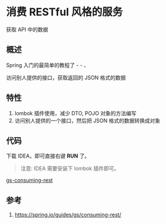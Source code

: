 # 消费 RESTful 风格的服务
获取 API 中的数据

## 概述
Spring 入门的最简单的教程了 - - 、

访问别人提供的接口，获取返回的 JSON 格式的数据

## 特性
1. lombok 插件使用，减少 DTO, POJO 对象的方法编写
2. 访问别人提供的一个接口，然后把 JSON 格式的数据转换成对象

## 代码
下载 IDEA，即可直接右键 **RUN** 了。

> 注意: IDEA 需要安装下 lombok 插件即可。

[gs-consuming-rest](../../spring-guides/gs-consuming-rest)

## 参考
1. <https://spring.io/guides/gs/consuming-rest/>
